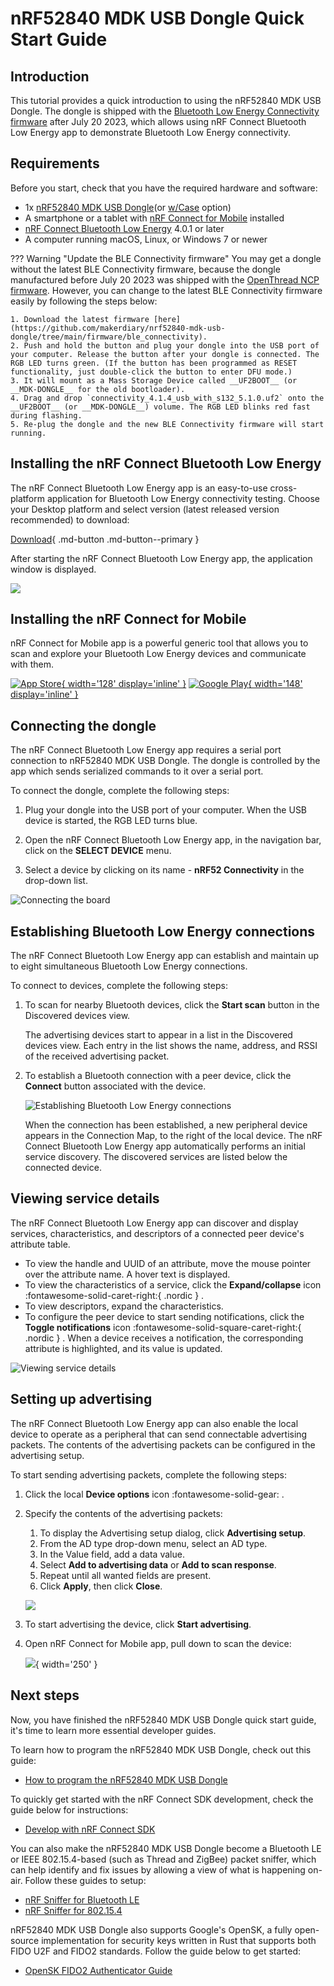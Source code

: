 # nRF52840 MDK USB Dongle Quick Start Guide

## Introduction

This tutorial provides a quick introduction to using the nRF52840 MDK USB Dongle. The dongle is shipped with the [Bluetooth Low Energy Connectivity firmware] after July 20 2023, which allows using nRF Connect Bluetooth Low Energy app to demonstrate Bluetooth Low Energy connectivity.

## Requirements

Before you start, check that you have the required hardware and software:

* 1x [nRF52840 MDK USB Dongle](https://makerdiary.com/products/nrf52840-mdk-usb-dongle)(or [w/Case](https://makerdiary.com/products/nrf52840-mdk-usb-dongle-w-case) option)
* A smartphone or a tablet with [nRF Connect for Mobile](https://www.nordicsemi.com/Products/Development-tools/nRF-Connect-for-mobile) installed
* [nRF Connect Bluetooth Low Energy](https://github.com/NordicPlayground/pc-nrfconnect-ble-standalone/releases/) 4.0.1 or later
* A computer running macOS, Linux, or Windows 7 or newer

??? Warning "Update the BLE Connectivity firmware"
    You may get a dongle without the latest BLE Connectivity firmware, because the dongle manufactured before July 20 2023 was shipped with the [OpenThread NCP firmware]. However, you can change to the latest BLE Connectivity firmware easily by following the steps below:

    1. Download the latest firmware [here](https://github.com/makerdiary/nrf52840-mdk-usb-dongle/tree/main/firmware/ble_connectivity).
    2. Push and hold the button and plug your dongle into the USB port of your computer. Release the button after your dongle is connected. The RGB LED turns green. (If the button has been programmed as RESET functionality, just double-click the button to enter DFU mode.)
    3. It will mount as a Mass Storage Device called __UF2BOOT__ (or __MDK-DONGLE__ for the old bootloader).
    4. Drag and drop `connectivity_4.1.4_usb_with_s132_5.1.0.uf2` onto the __UF2BOOT__ (or __MDK-DONGLE__) volume. The RGB LED blinks red fast during flashing.
    5. Re-plug the dongle and the new BLE Connectivity firmware will start running.


## Installing the nRF Connect Bluetooth Low Energy

The nRF Connect Bluetooth Low Energy app is an easy-to-use cross-platform application for Bluetooth Low Energy connectivity testing. Choose your Desktop platform and select version (latest released version recommended) to download:

[Download](https://github.com/NordicPlayground/pc-nrfconnect-ble-standalone/releases/){ .md-button .md-button--primary }

After starting the nRF Connect Bluetooth Low Energy app, the application window is displayed.

![](./assets/images/pc_nrfconnect_ble_app.png)

## Installing the nRF Connect for Mobile

nRF Connect for Mobile app is a powerful generic tool that allows you to scan and explore your Bluetooth Low Energy devices and communicate with them.

[![App Store](./assets/images/appstore.png){ width='128' display='inline' }](https://itunes.apple.com/us/app/nrf-connect/id1054362403?ls=1&mt=8)
[![Google Play](./assets/images/google-play-badge.png){ width='148' display='inline' }](https://play.google.com/store/apps/details?id=no.nordicsemi.android.mcp)

## Connecting the dongle

The nRF Connect Bluetooth Low Energy app requires a serial port connection to nRF52840 MDK USB Dongle. The dongle is controlled by the app which sends serialized commands to it over a serial port.

To connect the dongle, complete the following steps:

1. Plug your dongle into the USB port of your computer. When the USB device is started, the RGB LED turns blue.

2. Open the nRF Connect Bluetooth Low Energy app, in the navigation bar, click on the __SELECT DEVICE__ menu.

3. Select a device by clicking on its name - __nRF52 Connectivity__ in the drop-down list.

![Connecting the board](./assets/images/nrf_connect_ble_app.gif)

## Establishing Bluetooth Low Energy connections

The nRF Connect Bluetooth Low Energy app can establish and maintain up to eight simultaneous Bluetooth Low Energy connections.

To connect to devices, complete the following steps:

1. To scan for nearby Bluetooth devices, click the __Start scan__ button in the Discovered devices view.

    The advertising devices start to appear in a list in the Discovered devices view. Each entry in the list shows the name, address, and RSSI of the received advertising packet. 

2. To establish a Bluetooth connection with a peer device, click the __Connect__ button associated with the device.

    ![Establishing Bluetooth Low Energy connections](./assets/images/establishing_ble_connections.png)

    When the connection has been established, a new peripheral device appears in the Connection Map, to the right of the local device. The nRF Connect Bluetooth Low Energy app automatically performs an initial service discovery. The discovered services are listed below the connected device.

## Viewing service details

The nRF Connect Bluetooth Low Energy app can discover and display services, characteristics, and descriptors of a connected peer device's attribute table.

- To view the handle and UUID of an attribute, move the mouse pointer over the attribute name. A hover text is displayed.
- To view the characteristics of a service, click the __Expand/collapse__ icon :fontawesome-solid-caret-right:{ .nordic } .
- To view descriptors, expand the characteristics.
- To configure the peer device to start sending notifications, click the __Toggle notifications__ icon :fontawesome-solid-square-caret-right:{ .nordic } . When a device receives a notification, the corresponding attribute is highlighted, and its value is updated.

![Viewing service details](./assets/images/viewing_service.png)

## Setting up advertising

The nRF Connect Bluetooth Low Energy app can also enable the local device to operate as a peripheral that can send connectable advertising packets. The contents of the advertising packets can be configured in the advertising setup.

To start sending advertising packets, complete the following steps:

1. Click the local __Device options__ icon :fontawesome-solid-gear: .
2. Specify the contents of the advertising packets:

    1. To display the Advertising setup dialog, click __Advertising setup__.
    2. From the AD type drop-down menu, select an AD type.
    3. In the Value field, add a data value.
    4. Select __Add to advertising data__ or __Add to scan response__.
    5. Repeat until all wanted fields are present.
    6. Click __Apply__, then click __Close__.

    ![](./assets/images/ble_advertising_setup.png)

3. To start advertising the device, click __Start advertising__.
4. Open nRF Connect for Mobile app, pull down to scan the device:

    ![](./assets/images/nrf_connect_for_mobile.png){ width='250' }

## Next steps

Now, you have finished the nRF52840 MDK USB Dongle quick start guide, it's time to learn more essential developer guides.

To learn how to program the nRF52840 MDK USB Dongle, check out this guide:

* [How to program the nRF52840 MDK USB Dongle](./programming/index.md)

To quickly get started with the nRF Connect SDK development, check the guide below for instructions:

* [Develop with nRF Connect SDK](./guides/ncs/index.md)

You can also make the nRF52840 MDK USB Dongle become a Bluetooth LE or IEEE 802.15.4-based (such as Thread and ZigBee) packet sniffer, which can help identify and fix issues by allowing a view of what is happening on-air. Follow these guides to setup:

* [nRF Sniffer for Bluetooth LE](./guides/ble-sniffer/index.md)
* [nRF Sniffer for 802.15.4](./guides/nrf802154-sniffer/index.md)

nRF52840 MDK USB Dongle also supports Google's OpenSK, a fully open-source implementation for security keys written in Rust that supports both FIDO U2F and FIDO2 standards. Follow the guide below to get started:

* [OpenSK FIDO2 Authenticator Guide](./guides/opensk/index.md)

[Bluetooth Low Energy Connectivity firmware]: https://github.com/makerdiary/nrf52840-mdk-usb-dongle/tree/main/firmware/ble_connectivity
[OpenThread NCP firmware]: https://github.com/makerdiary/nrf52840-mdk-usb-dongle/tree/master/firmware/openthread/ncp
